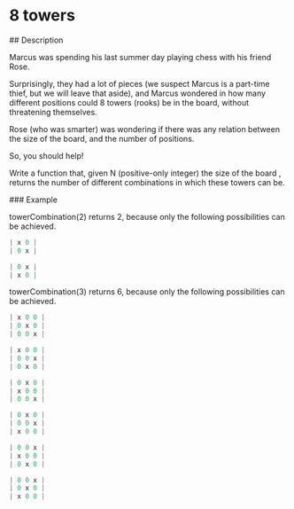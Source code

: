 # 8 towers

## Description

Marcus was spending his last summer day playing chess with his friend Rose.

Surprisingly, they had a lot of pieces (we suspect Marcus is a part-time thief, but we will leave that aside), and Marcus wondered in how many different positions could 8 towers (rooks) be in the board, without threatening themselves.

Rose (who was smarter) was wondering if there was any relation between the size of the board, and the number of positions.

So, you should help!

Write a function that, given N (positive-only integer) the size of the board , returns the number of different combinations in which these towers can be.

### Example

towerCombination(2) returns 2, because only the following possibilities can be achieved.

```python
| x 0 |
| 0 x |

| 0 x |
| x 0 |
```

towerCombination(3) returns 6, because only the following possibilities can be achieved.

```python
| x 0 0 |
| 0 x 0 |
| 0 0 x |

| x 0 0 |
| 0 0 x |
| 0 x 0 |

| 0 x 0 |
| x 0 0 |
| 0 0 x |

| 0 x 0 |
| 0 0 x |
| x 0 0 |

| 0 0 x |
| x 0 0 |
| 0 x 0 |

| 0 0 x |
| 0 x 0 |
| x 0 0 |
```
